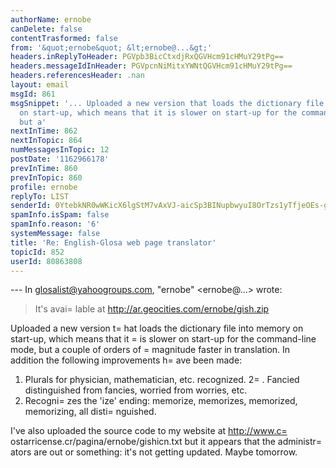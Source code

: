 ```yaml
---
authorName: ernobe
canDelete: false
contentTrasformed: false
from: '&quot;ernobe&quot; &lt;ernobe@...&gt;'
headers.inReplyToHeader: PGVpb3BicCtxdjRxQGVHcm91cHMuY29tPg==
headers.messageIdInHeader: PGVpcnNiMitxYWNtQGVHcm91cHMuY29tPg==
headers.referencesHeader: .nan
layout: email
msgId: 861
msgSnippet: '... Uploaded a new version that loads the dictionary file into memory
  on start-up, which means that it is slower on start-up for the command-line mode,
  but a'
nextInTime: 862
nextInTopic: 864
numMessagesInTopic: 12
postDate: '1162966178'
prevInTime: 860
prevInTopic: 860
profile: ernobe
replyTo: LIST
senderId: 0YtebkNR0wWKicX6lgStM7vAxVJ-aicSp3BINupbwyuI8OrTzs1yTfjeOEs-gtyoEFbbZu4shJIw6rHHalRnrThx
spamInfo.isSpam: false
spamInfo.reason: '6'
systemMessage: false
title: 'Re: English-Glosa web page translator'
topicId: 852
userId: 80863808
---
```


--- In glosalist@yahoogroups.com, "ernobe" <ernobe@...> wrote:

> It's avai=
lable at http://ar.geocities.com/ernobe/gish.zip 

Uploaded a new version t=
hat loads the dictionary file into memory on
start-up, which means that it =
is slower on start-up for the
command-line mode, but a couple of orders of =
magnitude faster in
translation.   In addition the following improvements h=
ave been made:

1. Plurals for physician, mathematician, etc. recognized.
2=
. Fancied distinguished from fancies, worried from worries, etc.
3. Recogni=
zes the 'ize' ending: memorize, memorizes, memorized,
memorizing, all disti=
nguished.

I've also uploaded the source code to my website at
http://www.c=
ostarricense.cr/pagina/ernobe/gishicn.txt but it appears
that the administr=
ators are out or something: it's not getting
updated.  Maybe tomorrow.




